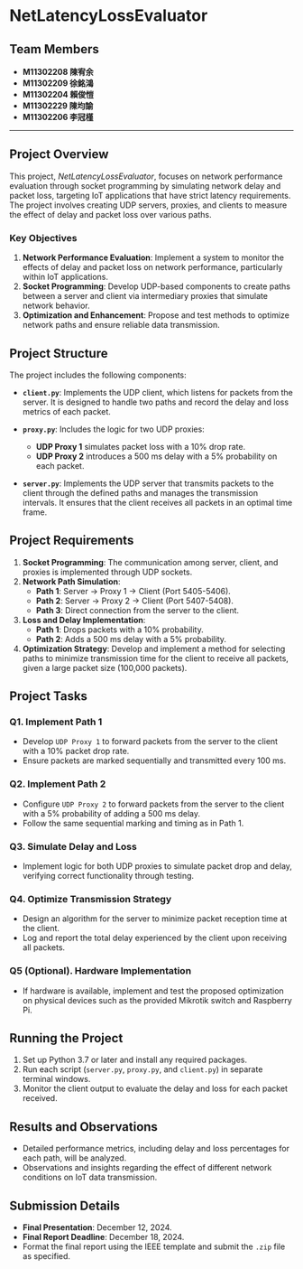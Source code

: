 # NetLatencyLossEvaluator

## Team Members
- **M11302208 陳宥余**
- **M11302209 徐銘鴻**
- **M11302204 賴俊愷**
- **M11302229 陳均諭**
- **M11302206 李冠槿**

---

## Project Overview
This project, *NetLatencyLossEvaluator*, focuses on network performance evaluation through socket programming by simulating network delay and packet loss, targeting IoT applications that have strict latency requirements. The project involves creating UDP servers, proxies, and clients to measure the effect of delay and packet loss over various paths.

### Key Objectives
1. **Network Performance Evaluation**: Implement a system to monitor the effects of delay and packet loss on network performance, particularly within IoT applications.
2. **Socket Programming**: Develop UDP-based components to create paths between a server and client via intermediary proxies that simulate network behavior.
3. **Optimization and Enhancement**: Propose and test methods to optimize network paths and ensure reliable data transmission.

## Project Structure
The project includes the following components:

- **`client.py`**: Implements the UDP client, which listens for packets from the server. It is designed to handle two paths and record the delay and loss metrics of each packet.
  
- **`proxy.py`**: Includes the logic for two UDP proxies:
  - **UDP Proxy 1** simulates packet loss with a 10% drop rate.
  - **UDP Proxy 2** introduces a 500 ms delay with a 5% probability on each packet.
  
- **`server.py`**: Implements the UDP server that transmits packets to the client through the defined paths and manages the transmission intervals. It ensures that the client receives all packets in an optimal time frame.

## Project Requirements
1. **Socket Programming**: The communication among server, client, and proxies is implemented through UDP sockets.
2. **Network Path Simulation**:
   - **Path 1**: Server -> Proxy 1 -> Client (Port 5405-5406).
   - **Path 2**: Server -> Proxy 2 -> Client (Port 5407-5408).
   - **Path 3**: Direct connection from the server to the client.
3. **Loss and Delay Implementation**:
   - **Path 1**: Drops packets with a 10% probability.
   - **Path 2**: Adds a 500 ms delay with a 5% probability.
4. **Optimization Strategy**: Develop and implement a method for selecting paths to minimize transmission time for the client to receive all packets, given a large packet size (100,000 packets).

## Project Tasks

### Q1. Implement Path 1
- Develop `UDP Proxy 1` to forward packets from the server to the client with a 10% packet drop rate.
- Ensure packets are marked sequentially and transmitted every 100 ms.

### Q2. Implement Path 2
- Configure `UDP Proxy 2` to forward packets from the server to the client with a 5% probability of adding a 500 ms delay.
- Follow the same sequential marking and timing as in Path 1.

### Q3. Simulate Delay and Loss
- Implement logic for both UDP proxies to simulate packet drop and delay, verifying correct functionality through testing.

### Q4. Optimize Transmission Strategy
- Design an algorithm for the server to minimize packet reception time at the client.
- Log and report the total delay experienced by the client upon receiving all packets.

### Q5 (Optional). Hardware Implementation
- If hardware is available, implement and test the proposed optimization on physical devices such as the provided Mikrotik switch and Raspberry Pi.

## Running the Project
1. Set up Python 3.7 or later and install any required packages.
2. Run each script (`server.py`, `proxy.py`, and `client.py`) in separate terminal windows.
3. Monitor the client output to evaluate the delay and loss for each packet received.

## Results and Observations
- Detailed performance metrics, including delay and loss percentages for each path, will be analyzed.
- Observations and insights regarding the effect of different network conditions on IoT data transmission.

## Submission Details
- **Final Presentation**: December 12, 2024.
- **Final Report Deadline**: December 18, 2024.
- Format the final report using the IEEE template and submit the `.zip` file as specified.

